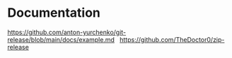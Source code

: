 # Documentation
https://github.com/anton-yurchenko/git-release/blob/main/docs/example.md 
&nbsp;
https://github.com/TheDoctor0/zip-release
